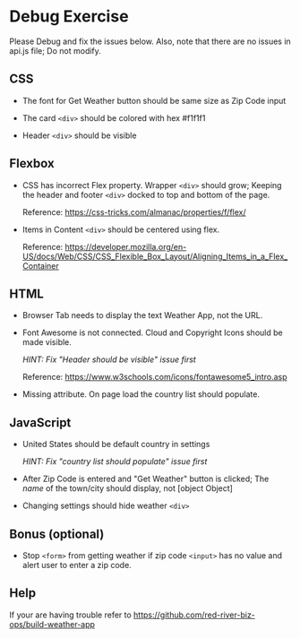 # Debug Exercise

Please Debug and fix the issues below. Also, note that there are no issues in api.js file; Do not modify.

## CSS

- The font for Get Weather button should be same size as Zip Code input

- The card `<div>` should be colored with hex #f1f1f1

- Header `<div>` should be visible

## Flexbox

- CSS has incorrect Flex property. Wrapper `<div>` should grow; Keeping the header and footer `<div>` docked to top and bottom of the page.

   Reference: <https://css-tricks.com/almanac/properties/f/flex/>

- Items in Content `<div>` should be centered using flex.

   Reference: <https://developer.mozilla.org/en-US/docs/Web/CSS/CSS_Flexible_Box_Layout/Aligning_Items_in_a_Flex_Container>

## HTML

- Browser Tab needs to display the text Weather App, not the URL.

- Font Awesome is not connected. Cloud and Copyright Icons should be made visible. 

   *HINT: Fix "Header should be visible" issue first*

   Reference: <https://www.w3schools.com/icons/fontawesome5_intro.asp>

- Missing attribute. On page load the country list should populate.

## JavaScript

- United States should be default country in settings 

   *HINT: Fix "country list should populate" issue first*

- After Zip Code is entered and "Get Weather" button is clicked; The _name_ of the town/city should display, not [object Object]

- Changing settings should hide weather `<div>`

## Bonus (optional)

- Stop `<form>` from getting weather if zip code `<input>` has no value and alert user to enter a zip code.

## Help

If your are having trouble refer to <https://github.com/red-river-biz-ops/build-weather-app>
